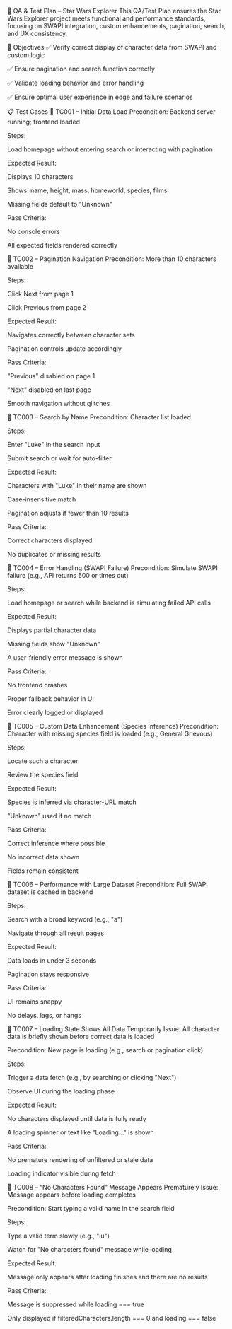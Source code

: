 🧪 QA & Test Plan – Star Wars Explorer
This QA/Test Plan ensures the Star Wars Explorer project meets functional and performance standards, focusing on SWAPI integration, custom enhancements, pagination, search, and UX consistency.

🎯 Objectives
✅ Verify correct display of character data from SWAPI and custom logic

✅ Ensure pagination and search function correctly

✅ Validate loading behavior and error handling

✅ Ensure optimal user experience in edge and failure scenarios

📋 Test Cases
🧪 TC001 – Initial Data Load
Precondition: Backend server running; frontend loaded

Steps:

Load homepage without entering search or interacting with pagination

Expected Result:

Displays 10 characters

Shows: name, height, mass, homeworld, species, films

Missing fields default to "Unknown"

Pass Criteria:

No console errors

All expected fields rendered correctly

🧪 TC002 – Pagination Navigation
Precondition: More than 10 characters available

Steps:

Click Next from page 1

Click Previous from page 2

Expected Result:

Navigates correctly between character sets

Pagination controls update accordingly

Pass Criteria:

"Previous" disabled on page 1

"Next" disabled on last page

Smooth navigation without glitches

🧪 TC003 – Search by Name
Precondition: Character list loaded

Steps:

Enter "Luke" in the search input

Submit search or wait for auto-filter

Expected Result:

Characters with "Luke" in their name are shown

Case-insensitive match

Pagination adjusts if fewer than 10 results

Pass Criteria:

Correct characters displayed

No duplicates or missing results

🧪 TC004 – Error Handling (SWAPI Failure)
Precondition: Simulate SWAPI failure (e.g., API returns 500 or times out)

Steps:

Load homepage or search while backend is simulating failed API calls

Expected Result:

Displays partial character data

Missing fields show "Unknown"

A user-friendly error message is shown

Pass Criteria:

No frontend crashes

Proper fallback behavior in UI

Error clearly logged or displayed

🧪 TC005 – Custom Data Enhancement (Species Inference)
Precondition: Character with missing species field is loaded (e.g., General Grievous)

Steps:

Locate such a character

Review the species field

Expected Result:

Species is inferred via character-URL match

"Unknown" used if no match

Pass Criteria:

Correct inference where possible

No incorrect data shown

Fields remain consistent

🧪 TC006 – Performance with Large Dataset
Precondition: Full SWAPI dataset is cached in backend

Steps:

Search with a broad keyword (e.g., "a")

Navigate through all result pages

Expected Result:

Data loads in under 3 seconds

Pagination stays responsive

Pass Criteria:

UI remains snappy

No delays, lags, or hangs

🧪 TC007 – Loading State Shows All Data Temporarily
Issue: All character data is briefly shown before correct data is loaded

Precondition: New page is loading (e.g., search or pagination click)

Steps:

Trigger a data fetch (e.g., by searching or clicking "Next")

Observe UI during the loading phase

Expected Result:

No characters displayed until data is fully ready

A loading spinner or text like "Loading..." is shown

Pass Criteria:

No premature rendering of unfiltered or stale data

Loading indicator visible during fetch

🧪 TC008 – “No Characters Found” Message Appears Prematurely
Issue: Message appears before loading completes

Precondition: Start typing a valid name in the search field

Steps:

Type a valid term slowly (e.g., "lu")

Watch for "No characters found" message while loading

Expected Result:

Message only appears after loading finishes and there are no results

Pass Criteria:

Message is suppressed while loading === true

Only displayed if filteredCharacters.length === 0 and loading === false
